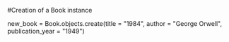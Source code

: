 #Creation of a Book instance

new_book = Book.objects.create(title = "1984", author = "George Orwell", publication_year = "1949")
